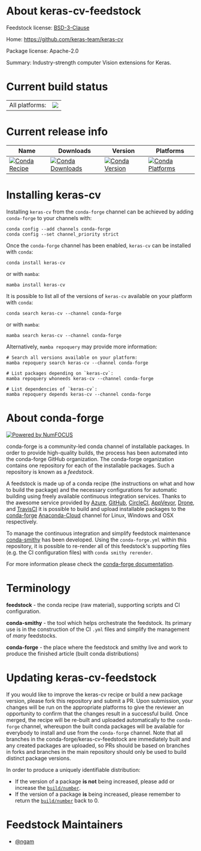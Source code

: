 About keras-cv-feedstock
========================

Feedstock license: [BSD-3-Clause](https://github.com/conda-forge/keras-cv-feedstock/blob/main/LICENSE.txt)

Home: https://github.com/keras-team/keras-cv

Package license: Apache-2.0

Summary: Industry-strength computer Vision extensions for Keras.

Current build status
====================


<table><tr><td>All platforms:</td>
    <td>
      <a href="https://dev.azure.com/conda-forge/feedstock-builds/_build/latest?definitionId=16297&branchName=main">
        <img src="https://dev.azure.com/conda-forge/feedstock-builds/_apis/build/status/keras-cv-feedstock?branchName=main">
      </a>
    </td>
  </tr>
</table>

Current release info
====================

| Name | Downloads | Version | Platforms |
| --- | --- | --- | --- |
| [![Conda Recipe](https://img.shields.io/badge/recipe-keras--cv-green.svg)](https://anaconda.org/conda-forge/keras-cv) | [![Conda Downloads](https://img.shields.io/conda/dn/conda-forge/keras-cv.svg)](https://anaconda.org/conda-forge/keras-cv) | [![Conda Version](https://img.shields.io/conda/vn/conda-forge/keras-cv.svg)](https://anaconda.org/conda-forge/keras-cv) | [![Conda Platforms](https://img.shields.io/conda/pn/conda-forge/keras-cv.svg)](https://anaconda.org/conda-forge/keras-cv) |

Installing keras-cv
===================

Installing `keras-cv` from the `conda-forge` channel can be achieved by adding `conda-forge` to your channels with:

```
conda config --add channels conda-forge
conda config --set channel_priority strict
```

Once the `conda-forge` channel has been enabled, `keras-cv` can be installed with `conda`:

```
conda install keras-cv
```

or with `mamba`:

```
mamba install keras-cv
```

It is possible to list all of the versions of `keras-cv` available on your platform with `conda`:

```
conda search keras-cv --channel conda-forge
```

or with `mamba`:

```
mamba search keras-cv --channel conda-forge
```

Alternatively, `mamba repoquery` may provide more information:

```
# Search all versions available on your platform:
mamba repoquery search keras-cv --channel conda-forge

# List packages depending on `keras-cv`:
mamba repoquery whoneeds keras-cv --channel conda-forge

# List dependencies of `keras-cv`:
mamba repoquery depends keras-cv --channel conda-forge
```


About conda-forge
=================

[![Powered by
NumFOCUS](https://img.shields.io/badge/powered%20by-NumFOCUS-orange.svg?style=flat&colorA=E1523D&colorB=007D8A)](https://numfocus.org)

conda-forge is a community-led conda channel of installable packages.
In order to provide high-quality builds, the process has been automated into the
conda-forge GitHub organization. The conda-forge organization contains one repository
for each of the installable packages. Such a repository is known as a *feedstock*.

A feedstock is made up of a conda recipe (the instructions on what and how to build
the package) and the necessary configurations for automatic building using freely
available continuous integration services. Thanks to the awesome service provided by
[Azure](https://azure.microsoft.com/en-us/services/devops/), [GitHub](https://github.com/),
[CircleCI](https://circleci.com/), [AppVeyor](https://www.appveyor.com/),
[Drone](https://cloud.drone.io/welcome), and [TravisCI](https://travis-ci.com/)
it is possible to build and upload installable packages to the
[conda-forge](https://anaconda.org/conda-forge) [Anaconda-Cloud](https://anaconda.org/)
channel for Linux, Windows and OSX respectively.

To manage the continuous integration and simplify feedstock maintenance
[conda-smithy](https://github.com/conda-forge/conda-smithy) has been developed.
Using the ``conda-forge.yml`` within this repository, it is possible to re-render all of
this feedstock's supporting files (e.g. the CI configuration files) with ``conda smithy rerender``.

For more information please check the [conda-forge documentation](https://conda-forge.org/docs/).

Terminology
===========

**feedstock** - the conda recipe (raw material), supporting scripts and CI configuration.

**conda-smithy** - the tool which helps orchestrate the feedstock.
                   Its primary use is in the construction of the CI ``.yml`` files
                   and simplify the management of *many* feedstocks.

**conda-forge** - the place where the feedstock and smithy live and work to
                  produce the finished article (built conda distributions)


Updating keras-cv-feedstock
===========================

If you would like to improve the keras-cv recipe or build a new
package version, please fork this repository and submit a PR. Upon submission,
your changes will be run on the appropriate platforms to give the reviewer an
opportunity to confirm that the changes result in a successful build. Once
merged, the recipe will be re-built and uploaded automatically to the
`conda-forge` channel, whereupon the built conda packages will be available for
everybody to install and use from the `conda-forge` channel.
Note that all branches in the conda-forge/keras-cv-feedstock are
immediately built and any created packages are uploaded, so PRs should be based
on branches in forks and branches in the main repository should only be used to
build distinct package versions.

In order to produce a uniquely identifiable distribution:
 * If the version of a package **is not** being increased, please add or increase
   the [``build/number``](https://docs.conda.io/projects/conda-build/en/latest/resources/define-metadata.html#build-number-and-string).
 * If the version of a package **is** being increased, please remember to return
   the [``build/number``](https://docs.conda.io/projects/conda-build/en/latest/resources/define-metadata.html#build-number-and-string)
   back to 0.

Feedstock Maintainers
=====================

* [@ngam](https://github.com/ngam/)

